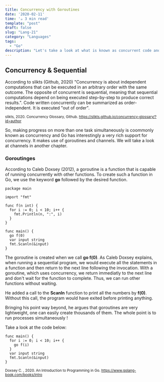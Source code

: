 ```yaml
---
title: Concurrency with Goroutines
date: '2020-02-11'
time: '☕️ 3 min read'
template: "post"
draft: false
slug: "Lang-21"
category: "Languages"
tags:
  - "Go"
description: "Let's take a look at what is known as concurrent code and distinguish it from sequential code using Golang."
---
```


## Concurrency & Sequential

According to slikts (Github, 2020) "Concurrency is about independent computations that can be executed in an arbitrary order with the same outcome. The opposite of concurrent is sequential, meaning that sequential computations depend on being executed step-by-step to produce correct results.". Code written concurrently can be summarized as order-independent. It is executed "out of order". 

<sub>slikts, 2020. Concurrency Glossary, Github. https://slikts.github.io/concurrency-glossary/?id=author</sub>

So, making progress on more than one task simultaneously is coommonly known as concurrency and Go has interestingly a very rich support for concurrency. It makes use of goroutines and channels. We will take a look at channels in another chapter.

### Goroutinges

According to Caleb Doxsey (2012), a goroutine is a function that is capable of running concurrently with other functions. To create such a function in Go, we use the keyword **go** followed by the desired function.

```
package main

import "fmt"

func f(n int) {
  for i := 0; i < 10; i++ {
    fmt.Println(n, ":", i)
  }
}

func main() {
  go f(0)
  var input string
  fmt.Scanln(&input)
}
```

The goroutine is created when we call **go f(0)**. As Caleb Doxsey explains, when running a sequential program, we would execute all the statements in a function and then return to the next line following the invocation. With a goroutine, which uses concurrency, we return immediatly to the next line and don't wait for the function to complete. Thus, we can run other functions without waiting. 

He added a call to the **Scanln** function to print all the numbers by **f(0)**. Without this call, the program would have exited before printing anything.

Bringing his point way beyond, he argues that goroutines are very lightweight, one can easily create thousands of them. The whole point is to run processes simultaneously !

Take a look at the code below:
```
func main() {
  for i := 0; i < 10; i++ {
    go f(i)
  }
  var input string
  fmt.Scanln(&input)
}
```

<sub>Doxsey C. , 2020. An Introduction to Programming in Go. https://www.golang-book.com/books/intro</sub>


